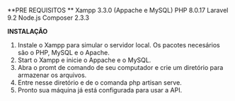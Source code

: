 **PRE REQUISITOS
**
Xampp  3.3.0 (Appache e MySQL)
PHP 8.0.17 
Laravel 9.2
Node.js
Composer 2.3.3

**INSTALAÇÃO**

1.  Instale o Xampp para simular o servidor local. Os pacotes necesários são o PHP, MySQL e o Apache.
2.  Start o Xampp e inicie o Appache e o MySQL.
3.  Abra o promt de comando de seu computador e crie um diretório para armazenar os arquivos.
4.  Entre nesse diretório e de o comanda php artisan serve.
5.  Pronto sua máquina já está configurada para usar a API.
